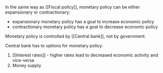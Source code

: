 In the same way as [[Fiscal policy]], monetary policy can be either expansionary or contractionary:
- expansionary monetary policy has a goal to increase economic policy
- contractionary monetary policy has a goal to decrease economic policy

Monetary policy is controlled by [[Central bank]], not by government.

Central bank has to options for monetary policy:
1. [[Interest rates]] - higher rates lead to decreased economic activity and vice-versa
2. Money supply